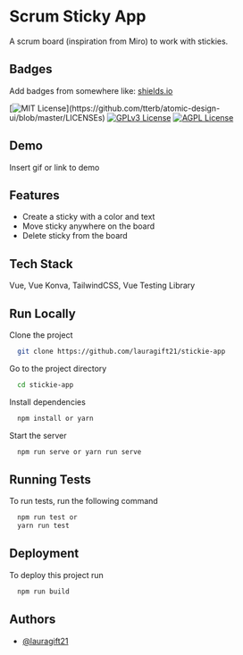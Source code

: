 
# Scrum Sticky App

A scrum board (inspiration from Miro) to work with stickies.

## Badges

Add badges from somewhere like: [shields.io](https://shields.io/)

[![MIT License](https://img.shields.io/apm/l/atomic-design-ui.svg?)](https://github.com/tterb/atomic-design-ui/blob/master/LICENSEs)
[![GPLv3 License](https://img.shields.io/badge/License-GPL%20v3-yellow.svg)](https://opensource.org/licenses/)
[![AGPL License](https://img.shields.io/badge/license-AGPL-blue.svg)](http://www.gnu.org/licenses/agpl-3.0)

## Demo

Insert gif or link to demo

  
## Features

- Create a sticky with a color and text 
- Move sticky anywhere on the board
- Delete sticky from the board

## Tech Stack

Vue, Vue Konva, TailwindCSS, Vue Testing Library
    
## Run Locally

Clone the project

```bash
  git clone https://github.com/lauragift21/stickie-app
```

Go to the project directory

```bash
  cd stickie-app
```

Install dependencies

```bash
  npm install or yarn 
```

Start the server

```bash
  npm run serve or yarn run serve
```

  
## Running Tests

To run tests, run the following command

```bash
  npm run test or
  yarn run test
```

## Deployment

To deploy this project run

```bash
  npm run build
```

## Authors

- [@lauragift21](https://www.github.com/lauragift21)

  